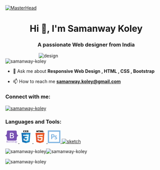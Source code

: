 [![MasterHead](https://www.shootdartsolutions.com/img/service/web-design.gif)]()
<h1 align="center">Hi 👋, I'm Samanway Koley</h1>
<h3 align="center">A passionate Web designer from India</h3>
<img align="right" alt="design" width="400" src="https://www.sithcomputers.com/wp-content/uploads/2021/02/11th-and-12th-cs-1.gif">

<p align="left"> <img src="https://komarev.com/ghpvc/?username=samanway-koley&label=Profile%20views&color=0e75b6&style=flat" alt="samanway-koley" /> </p>

- 💬 Ask me about **Responsive Web Design , HTML , CSS , Bootstrap**

- 📫 How to reach me **samanway.koley@gmail.com**

<h3 align="left">Connect with me:</h3>
<p align="left">
<a href="https://linkedin.com/in/samanway-koley" target="blank"><img align="center" src="https://raw.githubusercontent.com/rahuldkjain/github-profile-readme-generator/master/src/images/icons/Social/linked-in-alt.svg" alt="samanway-koley" height="30" width="40" /></a>
</p>

<h3 align="left">Languages and Tools:</h3>
<p align="left"> <a href="https://getbootstrap.com" target="_blank" rel="noreferrer"> <img src="https://raw.githubusercontent.com/devicons/devicon/master/icons/bootstrap/bootstrap-plain-wordmark.svg" alt="bootstrap" width="40" height="40"/> </a> <a href="https://www.w3schools.com/css/" target="_blank" rel="noreferrer"> <img src="https://raw.githubusercontent.com/devicons/devicon/master/icons/css3/css3-original-wordmark.svg" alt="css3" width="40" height="40"/> </a> <a href="https://www.w3.org/html/" target="_blank" rel="noreferrer"> <img src="https://raw.githubusercontent.com/devicons/devicon/master/icons/html5/html5-original-wordmark.svg" alt="html5" width="40" height="40"/> </a> <a href="https://www.photoshop.com/en" target="_blank" rel="noreferrer"> <img src="https://raw.githubusercontent.com/devicons/devicon/master/icons/photoshop/photoshop-line.svg" alt="photoshop" width="40" height="40"/> </a> <a href="https://www.sketch.com/" target="_blank" rel="noreferrer"> <img src="https://www.vectorlogo.zone/logos/sketchapp/sketchapp-icon.svg" alt="sketch" width="40" height="40"/> </a> </p>

<p><img align="left" src="https://github-readme-stats.vercel.app/api/top-langs?username=samanway-koley&show_icons=true&locale=en&layout=compact" alt="samanway-koley" /></p> 

<p>&nbsp;<img align="left" src="https://github-readme-stats.vercel.app/api?username=samanway-koley&show_icons=true&locale=en" alt="samanway-koley" /></p>

<p><img align="center" src="https://github-readme-streak-stats.herokuapp.com/?user=samanway-koley&" alt="samanway-koley" /></p>
